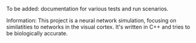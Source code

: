 To be added: documentation for various tests and run scenarios.

Information: This project is a neural network simulation, focusing on similatities to networks in the visual cortex. It's written in C++ and tries to be biologically accurate.
